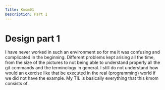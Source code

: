 ```yaml
---
Title: Kmom01
Description: Part 1
---
```


Design part 1
==================

I have never worked in such an environment so for me it was confusing and complicated in the beginning. Different problems kept arising all the time, from the size of the pictures to not being able to understand properly all the git commands and the terminology in general. I still do not understand how would an exercise like that be executed in the real (programming) world if we did not have the example.
My TIL is basically everything that this kmom consists of. 
